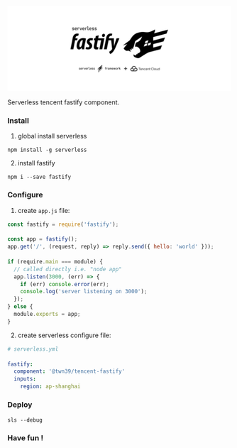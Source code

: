 [![Serverless Components](doc/fastify.png)](http://serverless.com)

Serverless tencent fastify component.

### Install

1. global install serverless

```
npm install -g serverless
```

2. install fastify

```
npm i --save fastify
```

### Configure

1. create `app.js` file:

```js
const fastify = require('fastify');

const app = fastify();
app.get('/', (request, reply) => reply.send({ hello: 'world' }));

if (require.main === module) {
  // called directly i.e. "node app"
  app.listen(3000, (err) => {
    if (err) console.error(err);
    console.log('server listening on 3000');
  });
} else {
  module.exports = app;
}
```

2. create serverless configure file:

```yml
# serverless.yml

fastify:
  component: '@twn39/tencent-fastify'
  inputs:
    region: ap-shanghai
```

### Deploy

```
sls --debug
```

### Have fun !
